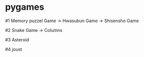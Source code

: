 # pygames

#1 
Memory puzzel Game -> Hwasubun Game -> Shisensho Game 

#2 
Snake Game -> Columns 

#3
Asteroid

#4
joust
